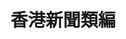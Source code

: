 ---
home: true
icon: false
title: 香港新聞類編
heroImage: /logo.svg
heroText: 香港新聞類編
tagline: false
actions: false
features:
  - title: 熱帶氣旋
    details: 1946 ~ 
    link: /nature/tropical-cyclone
  - title: 考古
    details:
    link: /culture/archaeology    
copyright: true
footer: false
---